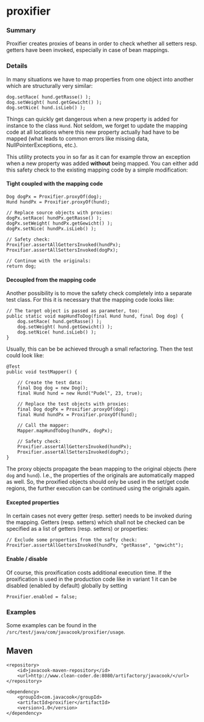 # proxifier

### Summary
Proxifier creates proxies of beans in order to check whether all setters resp. getters have been invoked,
especially in case of bean mappings.

### Details
In many situations we have to map properties from one object into another which are structurally very similar:

    dog.setRace( hund.getRasse() );
    dog.setWeight( hund.getGewicht() );
    dog.setNice( hund.isLieb() );
    
Things can quickly get dangerous when a new property is added for instance to the class 
<code>Hund</code>. Not seldom, we forget to update the mapping code at all locations 
where this new property actually had have to be mapped (what leads to common errors 
like missing data, NullPointerExceptions, etc.).

This utility protects you in so far as it can for example throw an exception when 
a new property was added **without** being mapped. You can either add
this safety check to the existing mapping code by a simple modification:

#### Tight coupled with the mapping code

    Dog dogPx = Proxifier.proxyOf(dog);
    Hund hundPx = Proxifier.proxyOf(hund);

    // Replace source objects with proxies:
    dogPx.setRace( hundPx.getRasse() );
    dogPx.setWeight( hundPx.getGewicht() );
    dogPx.setNice( hundPx.isLieb() );
    
    // Safety check:
    Proxifier.assertAllGettersInvoked(hundPx);
    Proxifier.assertAllSettersInvoked(dogPx);
    
    // Continue with the originals:
    return dog;
    
#### Decoupled from the mapping code
    
Another possibility is to move the safety check completely into a separate test class.
For this it is necessary that the mapping code looks like:

    // The target object is passed as parameter, too:
    public static void mapHundToDog(final Hund hund, final Dog dog) {
        dog.setRace( hund.getRasse() );
        dog.setWeight( hund.getGewicht() );
        dog.setNice( hund.isLieb() );
    }   
    
Usually, this can be be achieved through a small refactoring. Then the test 
could look like:

    @Test
    public void testMapper() {

        // Create the test data:
        final Dog dog = new Dog();
        final Hund hund = new Hund("Pudel", 23, true);

        // Replace the test objects with proxies:
        final Dog dogPx = Proxifier.proxyOf(dog);
        final Hund hundPx = Proxifier.proxyOf(hund);

        // Call the mapper:
        Mapper.mapHundToDog(hundPx, dogPx);

        // Safety check:
        Proxifier.assertAllGettersInvoked(hundPx);
        Proxifier.assertAllSettersInvoked(dogPx);
    }

The proxy objects propagate the bean mapping to the original objects 
(here <code>dog</code> and <code>hund</code>). I.e., the properties of the 
originals are automatically mapped as well. So, the proxified objects 
should only be used in the set/get code regions, the further execution
can be continued using the originals again.

#### Excepted properties
In certain cases not every getter (resp. setter) needs to be invoked during the mapping.
Getters (resp. setters) which shall not be checked can be specified as a list of getters 
(resp. setters) or properties:
     
    // Exclude some properties from the safty check: 
    Proxifier.assertAllGettersInvoked(hundPx, "getRasse", "gewicht");

#### Enable / disable
Of course, this proxification costs additional execution time. If the proxification is
used in the production code like in variant 1 it can be disabled (enabled by default) 
globally by setting

    Proxifier.enabled = false;
    
    
### Examples
 
Some examples can be found in the <code>/src/test/java/com/javacook/proxifier/usage</code>.
     
## Maven

    <repository>
        <id>javacook-maven-repository</id>
        <url>http://www.clean-coder.de:8080/artifactory/javacook/</url>
    </repository>

    <dependency> 
        <groupId>com.javacook</groupId>
        <artifactId>proxifier</artifactId>
        <version>1.0</version>
    </dependency>